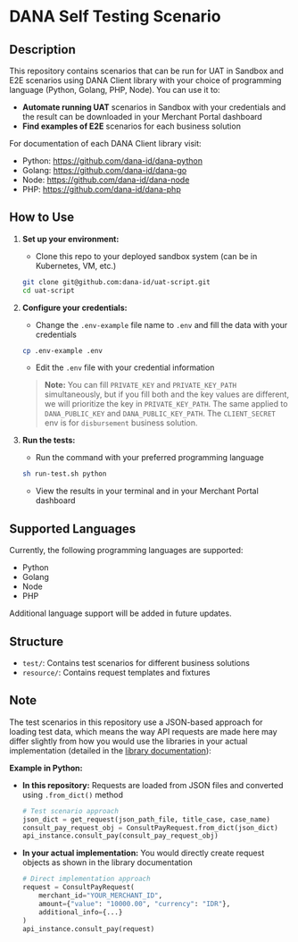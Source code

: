# DANA Self Testing Scenario

## Description

This repository contains scenarios that can be run for UAT in Sandbox and E2E scenarios using DANA Client library with your choice of programming language (Python, Golang, PHP, Node). You can use it to:

- **Automate running UAT** scenarios in Sandbox with your credentials and the result can be downloaded in your Merchant Portal dashboard
- **Find examples of E2E** scenarios for each business solution

For documentation of each DANA Client library visit:
- Python: https://github.com/dana-id/dana-python
- Golang: https://github.com/dana-id/dana-go
- Node: https://github.com/dana-id/dana-node
- PHP: https://github.com/dana-id/dana-php

## How to Use

1. **Set up your environment:**
   - Clone this repo to your deployed sandbox system (can be in Kubernetes, VM, etc.)
   ```bash
   git clone git@github.com:dana-id/uat-script.git
   cd uat-script
   ```

2. **Configure your credentials:**
   - Change the `.env-example` file name to `.env` and fill the data with your credentials
   ```bash
   cp .env-example .env
   ```
   - Edit the `.env` file with your credential information
   
   > **Note:** You can fill `PRIVATE_KEY` and `PRIVATE_KEY_PATH` simultaneously, but if you fill both and the key values are different, we will prioritize the key in `PRIVATE_KEY_PATH`. The same applied to `DANA_PUBLIC_KEY` and `DANA_PUBLIC_KEY_PATH`. The `CLIENT_SECRET` env is for `disbursement` business solution.

3. **Run the tests:**
   - Run the command with your preferred programming language
   ```bash
   sh run-test.sh python
   ```
   - View the results in your terminal and in your Merchant Portal dashboard

## Supported Languages

Currently, the following programming languages are supported:

- Python
- Golang
- Node
- PHP

Additional language support will be added in future updates.

## Structure

- `test/`: Contains test scenarios for different business solutions
- `resource/`: Contains request templates and fixtures

## Note

The test scenarios in this repository use a JSON-based approach for loading test data, which means the way API requests are made here may differ slightly from how you would use the libraries in your actual implementation (detailed in the [library documentation](#description)):

**Example in Python:**
- **In this repository:** Requests are loaded from JSON files and converted using `.from_dict()` method
  ```python
  # Test scenario approach
  json_dict = get_request(json_path_file, title_case, case_name)
  consult_pay_request_obj = ConsultPayRequest.from_dict(json_dict)
  api_instance.consult_pay(consult_pay_request_obj)
  ```

- **In your actual implementation:** You would directly create request objects as shown in the library documentation
  ```python
  # Direct implementation approach
  request = ConsultPayRequest(
      merchant_id="YOUR_MERCHANT_ID",
      amount={"value": "10000.00", "currency": "IDR"},
      additional_info={...}
  )
  api_instance.consult_pay(request)
  ```